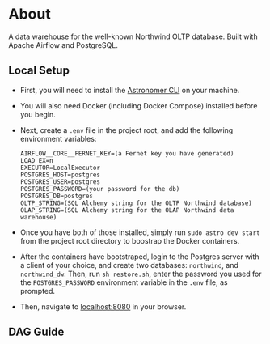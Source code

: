 
# About

A data warehouse for the well-known Northwind OLTP database. Built with Apache Airflow and PostgreSQL.

## Local Setup

- First, you will need to install the [Astronomer CLI](https://www.astronomer.io/docs/cloud/stable/develop/cli-quickstart) on your machine.

- You will also need Docker (including Docker Compose) installed before you begin.

- Next, create a `.env` file in the project root, and add the following environment variables:
    ```
    AIRFLOW__CORE__FERNET_KEY=(a Fernet key you have generated)
    LOAD_EX=n
    EXECUTOR=LocalExecutor
    POSTGRES_HOST=postgres
    POSTGRES_USER=postgres 
    POSTGRES_PASSWORD=(your password for the db)
    POSTGRES_DB=postgres
    OLTP_STRING=(SQL Alchemy string for the OLTP Northwind database)
    OLAP_STRING=(SQL Alchemy string for the OLAP Northwind data warehouse)
    ```

- Once you have both of those installed, simply run `sudo astro dev start` from the project root directory to boostrap the Docker containers.
- After the containers have bootstraped, login to the Postgres server with a client of your choice, and create two databases: `northwind`, and `northwind_dw`. Then, run `sh restore.sh`, enter the password you used for the `POSTGRES_PASSWORD` environment variable in the `.env` file, as prompted.  
- Then, navigate to [localhost:8080](localhost:8080) in your browser.


## DAG Guide


